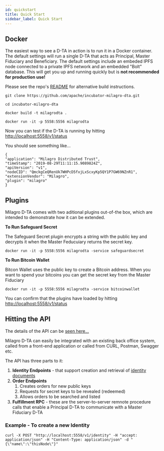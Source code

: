 ```yaml
---
id: quickstart
title: Quick Start
sidebar_label: Quick Start
---
```


## Docker
The easiest way to see a D-TA in action is to run it in a Docker container. The default settings will run a single D-TA that acts as Principal, Master Fiduciary and Beneficiary. The default settings include an embeded IPFS node connected to a private IPFS network and an embedded "Bolt" database. This will get you up and running quickly but is **not recommended for production use!**

Please see the repo's [README](https://github.com/apache/incubator-milagro-dta) for alternative build instructions.

```
git clone https://github.com/apache/incubator-milagro-dta.git

cd incubator-milagro-dta

docker build -t milagrodta .

docker run -it -p 5558:5556 milagrodta

```

Now you can test if the D-TA is running by hitting [http://localhost:5558/v1/status](http://localhost:5558/v1/status)

You should see something like...

```
{
"application": "Milagro Distributed Trust",
"timeStamp": "2019-08-29T11:11:15.9089824Z",
"apiVersion": "v1",
"nodeCID": "QmckgCeQRenUk7WHPcD5fxjLxScxyKp5QY1P7GW69NZnR1",
"extensionVendor": "Milagro",
"plugin": "milagro"
}

```

## Plugins

Milagro D-TA comes with two aditional plugins out-of-the box, which are intended to demonstrate how it can be extended.

**To Run Safeguard Secret**

The Safeguard Secret plugin encrypts a string with the public key and decrypts it when the Master Feducuiary returns the secret key.

```
docker run -it -p 5558:5556 milagrodta -service safeguardsecret
```

**To Run Bitcoin Wallet**

Bitcon Wallet uses the public key to create a Bitcoin address. When you want to spend your bitcoins you can get the secret key from the Master Fiduciary
```
docker run -it -p 5558:5556 milagrodta -service bitcoinwallet
```

You can confirm that the plugins have loaded by hitting [http://localhost:5558/v1/status](http://localhost:5558/v1/status)

## Hitting the API

The details of the API can be  [seen here...](/swagger/index.html)

Milagro D-TA can easily be integrated with an existing back office system, called from a front-end application or called from CURL, Postman, Swagger etc.

The API has three parts to it:

1. **Identity Endpoints** - that support creation and retrieval of [identity documents](dta-details/identity-documents.md)
2. **Order Endpoints** 
    1. Creates orders for new public keys
    2. Requests for secret keys to be revealed (redeemed)
    3. Allows orders to be searched and listed
3. **Fulfillment RPC** - these are the server-to-server remnote procedure calls that enable a Principal D-TA to communicate with a Master Fiduciary D-TA


### Example - To create a new Identity

```
curl -X POST "http://localhost:5558/v1/identity" -H "accept: application/json" -H "Content-Type: application/json" -d "{\"name\":\"thisNode\"}"
```







